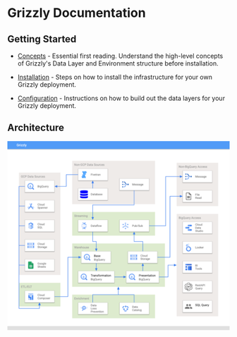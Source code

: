 # Grizzly Documentation


## Getting Started
- [Concepts](./concepts.md) - Essential first reading. Understand the high-level concepts of Grizzly's Data Layer and Environment structure before installation.

- [Installation](./install.md) - Steps on how to install the infrastructure for your own Grizzly deployment.

- [Configuration](./configuration.md) - Instructions on how to build out the data layers for your Grizzly deployment. 

## Architecture
![](./images/grizzly_architecture.png)
